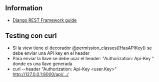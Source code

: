 ## Information
 * [Django REST Framework guide](https://florimondmanca.github.io/djangorestframework-api-key/guide/#authorization-header)

## Testing con curl
* Si la view tiene el decorador @permission_classes([HasAPIKey]) se debe enviar una API key en el header
* Para enviar la llave se debe usar el header: "Authorization: Api-Key <API-KEY>" donde <API-KEY> es una llave generada
* curl --header "Authorization: Api-Key <user.Key>" http://127.0.0.1:8000/api/.../